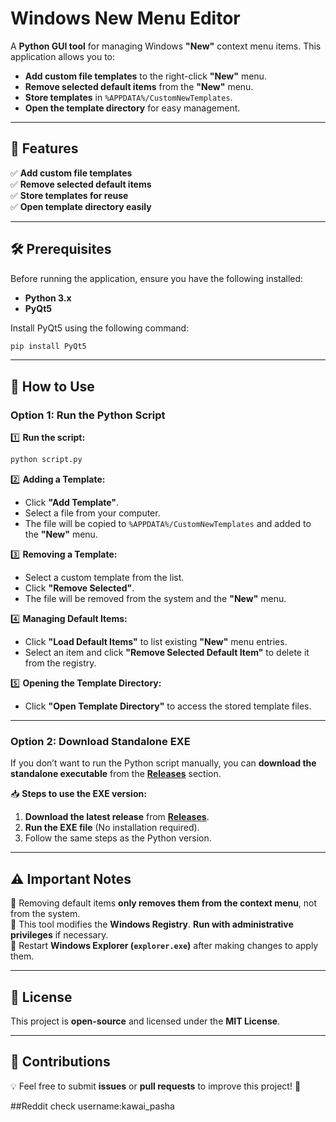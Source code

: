 # Windows New Menu Editor

A **Python GUI tool** for managing Windows **"New"** context menu items. This application allows you to:
- **Add custom file templates** to the right-click **"New"** menu.
- **Remove selected default items** from the **"New"** menu.
- **Store templates** in `%APPDATA%/CustomNewTemplates`.
- **Open the template directory** for easy management.

---

## 📌 Features
✅ **Add custom file templates**  
✅ **Remove selected default items**  
✅ **Store templates for reuse**  
✅ **Open template directory easily**  

---

## 🛠️ Prerequisites

Before running the application, ensure you have the following installed:

- **Python 3.x**
- **PyQt5**

Install PyQt5 using the following command:

```sh
pip install PyQt5
```

---

## 🚀 How to Use

### **Option 1: Run the Python Script**
1️⃣ **Run the script:**
   ```sh
   python script.py
   ```

2️⃣ **Adding a Template:**
   - Click **"Add Template"**.
   - Select a file from your computer.
   - The file will be copied to `%APPDATA%/CustomNewTemplates` and added to the **"New"** menu.

3️⃣ **Removing a Template:**
   - Select a custom template from the list.
   - Click **"Remove Selected"**.
   - The file will be removed from the system and the **"New"** menu.

4️⃣ **Managing Default Items:**
   - Click **"Load Default Items"** to list existing **"New"** menu entries.
   - Select an item and click **"Remove Selected Default Item"** to delete it from the registry.

5️⃣ **Opening the Template Directory:**
   - Click **"Open Template Directory"** to access the stored template files.

---

### **Option 2: Download Standalone EXE**
If you don’t want to run the Python script manually, you can **download the standalone executable** from the **[Releases](https://github.com/your-repo/releases)** section.

📥 **Steps to use the EXE version:**
1. **Download the latest release** from **[Releases](https://github.com/your-repo/releases)**.
2. **Run the EXE file** (No installation required).
3. Follow the same steps as the Python version.

---

## ⚠️ Important Notes
🔹 Removing default items **only removes them from the context menu**, not from the system.  
🔹 This tool modifies the **Windows Registry**. **Run with administrative privileges** if necessary.  
🔹 Restart **Windows Explorer (`explorer.exe`)** after making changes to apply them.  

---

## 📜 License
This project is **open-source** and licensed under the **MIT License**.

---

## 👥 Contributions
💡 Feel free to submit **issues** or **pull requests** to improve this project! 🚀  

##Reddit check
username:kawai_pasha